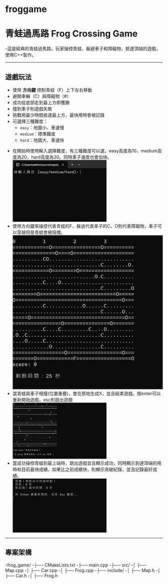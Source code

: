 # froggame
# 青蛙過馬路 Frog Crossing Game

-這是經典的青蛙過馬路，玩家操控青蛙，躲避車子和障礙物，抵達頂端的遊戲，使用C++製作。

---

## 遊戲玩法

- 使用 **方向鍵** 控制青蛙（F）上下左右移動
- 避開車輛（C）與障礙物（#）
- 成功從底部走到最上方即獲勝
- 撞到車子則遊戲失敗
- 挑戰用最少時間抵達最上方，最快用時會被記錄
- 可選擇三種難度：
  - `easy`：地圖小、車速慢
  - `medium`：標準難度
  - `hard`：地圖大、車速快
    
* 在開始時使用輸入選擇難度，有三種難度可以選，easy高度為10，medium高度為20，hard高度為30。同時車子速度也會加快。
<img src="https://github.com/JamieYang-lab/froggame/blob/main/%E8%9E%A2%E5%B9%95%E6%93%B7%E5%8F%96%E7%95%AB%E9%9D%A2%202025-05-28%20185413.png" width="300"/><br>
* 使用方向鍵來操控代表青蛙的F，躲過代表車子的C。O則代表障礙物，車子可以穿越但是青蛙會被阻擋。<br>
<img src="https://github.com/JamieYang-lab/froggame/blob/main/%E8%9E%A2%E5%B9%95%E6%93%B7%E5%8F%96%E7%95%AB%E9%9D%A2%202025-05-28%20185849.png"/><br>
* 當青蛙與車子相撞(位置重疊)，會在原地生成X，並且結束遊戲。按enter可以重新開始遊戲，esc則跳出遊戲<br>
<img src="https://github.com/JamieYang-lab/froggame/blob/main/%E8%9E%A2%E5%B9%95%E6%93%B7%E5%8F%96%E7%95%AB%E9%9D%A2%202025-05-28%20190225.png" width="300"/><br>
* 當成功操控青蛙到最上端時，跳出遊戲並且顯示成功，同時顯示到達頂端的用時和目前最快成績。如果比之前成績快，則顯示突破紀錄，並且記錄最好成績。<br>
<img src="https://github.com/JamieYang-lab/froggame/blob/main/%E8%9E%A2%E5%B9%95%E6%93%B7%E5%8F%96%E7%95%AB%E9%9D%A2%202025-05-28%20190435.png" width="300"/><br>
---

##  專案架構
-frog_game/
-├── CMakeLists.txt
-├── main.cpp
-├── src/
-│ ├── Map.cpp
-│ ├── Car.cpp
-│ ├── Frog.cpp
-├── include/
-│ ├── Map.h
-│ ├── Car.h
-│ ├── Frog.h


